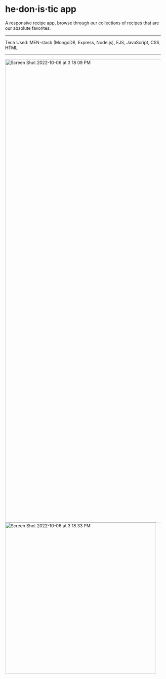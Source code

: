 # he·don·is·tic app

A responsive recipe app, browse through our collections of recipes that are our absolute favorites. 

----------------------------

Tech Used:
MEN-stack (MongoDB, Express, Node.js), EJS, JavaScript, CSS, HTML


----------------------------


<img width="1494" alt="Screen Shot 2022-10-06 at 3 18 09 PM" src="https://user-images.githubusercontent.com/97631462/194626120-eae82643-c1aa-4533-99b3-e1d9e9d0ef71.png">
<img width="488" alt="Screen Shot 2022-10-06 at 3 18 33 PM" src="https://user-images.githubusercontent.com/97631462/194626123-2d767a05-d3af-4a1b-bd02-f95e7d88e312.png">
